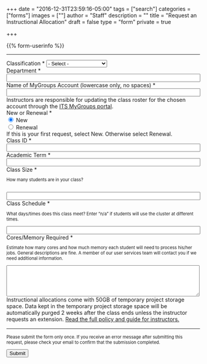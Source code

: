 +++
date = "2016-12-31T23:59:16-05:00"
tags = ["search"]
categories = ["forms"]
images = [""]
author = "Staff"
description = ""
title = "Request an Instructional Allocation"
draft = false
type = "form"
private = true

+++

<form action="https://api.uvarc.io/rest/general-support-request/" method="post" id="request-form" accept-charset="UTF-8">
<div class="alert" id="response_message" role="alert" style="padding-bottom:0px;">
  <p id="form_post_response"></p>
</div>
<div>
  <input type="hidden" id="category" name="category" value="Rivanna HPC">
  <input type="hidden" id="allocation_type" name="Allocation Type" value="Instructional Allocation">
  <input type="hidden" id="request_title" name="request_title" value="Allocation Request: Instructional" />
{{% form-userinfo %}}
  <hr size=1 />
  <div class="form-item form-type-select form-group"> <label class="control-label" for="classification">Classification <span class="form-required" title="This field is required.">*</span></label>
    <select required="required" class="form-control form-select required" title="Faculty, postdoctoral associates, and full-time research staff are eligible to request allocations." data-toggle="tooltip" id="classification" name="classification">
    <option value="" selected="selected">- Select -</option>
    <option value="faculty">Faculty</option>
    <option value="staff">Staff</option>
    <option value="postdoc">Postdoctoral Associate</option>
    <option value="other">Other</option></select>
  </div>
  <div class="form-item form-type-textfield form-group"> <label class="control-label" for="department">Department <span class="form-required" title="This field is required.">*</span></label>
    <input required="required" class="form-control form-text required" type="text" id="department" name="department" value="" size="60" maxlength="128" />
  </div>
  <div class="form-item form-type-textfield form-group"> <label class="control-label" for="mygroups-group">Name of MyGroups Account (lowercase only, no spaces) <span class="form-required" title="This field is required.">*</span></label>
    <input required="required" class="form-control form-text required" type="text" id="mygroups-group" name="mygroups-group" value="" size="60" maxlength="128" />
  </div>
  <div class="col form-item form-group">
     <div class="alert alert-warning">
        Instructors are responsible for updating the class roster for the chosen account through the <a href="https://mygroups.virginia.edu/">ITS MyGroups portal</a>.
     </div>
  </div>
  <div class="form-item form-group form-type-radios form-group"> <label class="control-label" for="new-or-renewal">New or Renewal <span class="form-required" title="This field is required.">*</span></label>
    <div class="row">
      <div id="new-or-renewal" class="form-radios col">
        <div class="form-item form-type-radio radio"> <label class="control-label" for="new-or-renewal-1">
          <input required="required" type="radio" id="new-or-renewal-1" name="new-or-renewal" value="new" checked="checked" class="form-radio" />&nbsp;New</label>
        </div>
        <div class="form-item form-type-radio radio"> <label class="control-label" for="new-or-renewal-2">
          <input required="required" type="radio" id="new-or-renewal-2" name="new-or-renewal" value="renewal" class="form-radio" />&nbsp;Renewal</label>
        </div>
      </div>
      <div class="help-block col">If this is your first request, select New.  Otherwise select Renewal.</div>
    </div>
  </div>  
  <div class="row">
    <div class="col form-item form-group form-type-textfield"> <label class="control-label" for="class-id">Class ID <span class="form-required" title="This field is required.">*</span></label>
      <input required="required" class="form-control form-text required" type="text" id="class-id" name="class-id" value="" size="60" maxlength="128" />
    </div>
    <div class="col form-item form-group form-type-textfield"> <label class="control-label" for="academic-term">Academic Term <span class="form-required" title="This field is required.">*</span></label>
      <input required="required" class="form-control form-text required" type="text" id="academic-term" name="academic-term" value="" size="60" maxlength="128" />
    </div>
  </div>
  <div class="row">
    <div class="col form-item form-type-textfield form-group"> <label class="control-label" for="class-size">Class Size <span class="form-required" title="This field is required.">*</span></label>
      <p style="font-size:80%;">How many students are in your class? <br /><br /></p>
      <input required="required" class="form-control form-text required" type="text" id="class-size" name="class-size" value="" size="60" maxlength="128" />
    </div>
    <div class="col form-item form-type-textfield form-group"> <label class="control-label" for="class-schedule">Class Schedule <span class="form-required" title="This field is required.">*</span></label>
      <p style="font-size:80%;">What days/times does this class meet? Enter “n/a” if students will use the cluster at different times.</p>
      <input required="required" class="form-control form-text required" type="text" id="class-schedule" name="class-schedule" value="" size="60" maxlength="128" />
    </div>
  </div>
  
  <div class="form-item form-type-textarea form-group"> <label class="control-label" for="resources-required">Cores/Memory Required <span class="form-required" title="This field is required.">*</span></label>
    <p style="font-size:80%;">Estimate how many cores and how much memory each student will need to process his/her jobs. General descriptions are fine. A member of our user services team will contact you if we need additional information.</p>
    <div class="form-textarea-wrapper resizable"><textarea class="form-control form-textarea required" id="resources-required" name="resources-required" cols="60" rows="5"></textarea>
    </div>
  </div>
  <div class="col form-item form-group">
     <div class="alert alert-warning">
        Instructional allocations come with 50GB of temporary project storage space. Data kept in the temporary project storage space will be automatically purged 2 weeks after the class ends unless the instructor requests an extension.
     	<a href="/education/rivanna-instructional/" target="_blank">Read the full policy and guide for instructors.</a>
     </div>
  </div>

  <input type="hidden" name="details" />
  <div class="form-actions" id="submit-div" style="margin-top:1rem;">
    <hr size="1" style="" />
    <p style="font-size:80%;">Please submit the form only once. If you receive an error message after submitting this request, please check your email to confirm that the submission completed.</p>
    <button class="button-primary btn btn-primary form-submit" id="submit" type="submit" name="op" value="Submit">Submit</button>
  </div>
</div>
</form>

<script type="text/javascript" src="/js/user-session.js"></script>
<script type="text/javascript" src="/js/response-message.js"></script>
